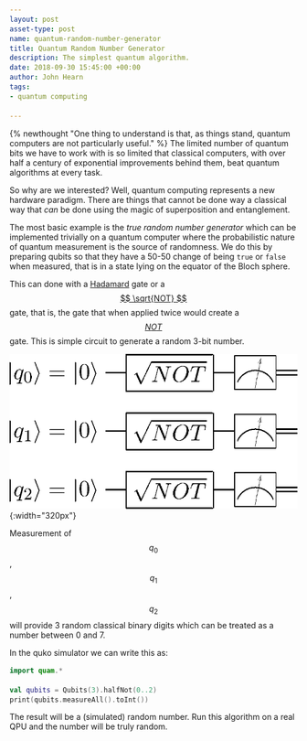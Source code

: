 ```yaml
---
layout: post
asset-type: post
name: quantum-random-number-generator
title: Quantum Random Number Generator
description: The simplest quantum algorithm.
date: 2018-09-30 15:45:00 +00:00
author: John Hearn
tags:
- quantum computing

---
```


{% newthought "One thing to understand is that, as things stand, quantum computers are not particularly useful." %} The limited number of quantum bits we have to work with is so limited that classical computers, with over half a century of exponential improvements behind them, beat quantum algorithms at every task. 

So why are we interested? Well, quantum computing represents a new hardware paradigm. There are things that cannot be done way a classical way that *can* be done using the magic of superposition and entanglement.

The most basic example is the _true random number generator_ which can be implemented trivially on a quantum computer where the probabilistic nature of quantum measurement is the source of randomness. We do this by preparing qubits so that they have a 50-50 change of being `true` or `false` when measured, that is in a state lying on the equator of the Bloch sphere. 

This can done with a [Hadamard](https://en.wikipedia.org/wiki/Quantum_logic_gate#Hadamard_(H)_gate) gate or a [$$ \sqrt{NOT} $$](https://en.wikipedia.org/wiki/Quantum_logic_gate#Square_root_of_NOT_gate_(%E2%88%9ANOT)) gate, that is, the gate that when applied twice would create a [$$ NOT $$](https://en.wikipedia.org/wiki/Quantum_logic_gate#Pauli-X_gate) gate. This is simple circuit to generate a random 3-bit number.

![Random number circuit](/assets/images/3-bit-rng.png){:width="320px"}

Measurement of $$q_0$$, $$q_1$$, $$q_2$$ will provide 3 random classical binary digits which can be treated as a number between 0 and 7.

In the quko simulator we can write this as:

```kotlin
import quam.*

val qubits = Qubits(3).halfNot(0..2)
print(qubits.measureAll().toInt())
```

The result will be a (simulated) random number. Run this algorithm on a real QPU and the number will be truly random.